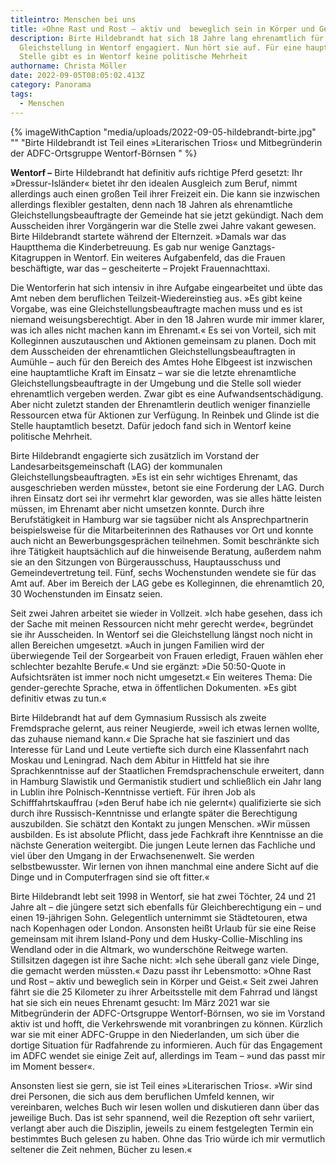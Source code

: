 ```yaml
---
titleintro: Menschen bei uns
title: »Ohne Rast und Rost – aktiv und  beweglich sein in Körper und Geist«
description: Birte Hildebrandt hat sich 18 Jahre lang ehrenamtlich für das Thema
  Gleichstellung in Wentorf engagiert. Nun hört sie auf. Für eine hauptamtliche
  Stelle gibt es in Wentorf keine politische Mehrheit
authorname: Christa Möller
date: 2022-09-05T08:05:02.413Z
category: Panorama
tags:
  - Menschen
---
```

{% imageWithCaption "media/uploads/2022-09-05-hildebrandt-birte.jpg" "" "Birte Hildebrandt ist Teil eines »Literarischen Trios« und Mitbegründerin der ADFC-Ortsgruppe Wentorf-Börnsen     " %}



**Wentorf –** Birte Hildebrandt hat definitiv aufs richtige Pferd gesetzt: Ihr »Dressur-Isländer« bietet ihr den idealen Ausgleich zum Beruf, nimmt allerdings auch einen großen Teil ihrer Freizeit ein. Die kann sie inzwischen allerdings flexibler gestalten, denn nach 18 Jahren als ehrenamtliche Gleichstellungsbeauftragte der Gemeinde hat sie jetzt gekündigt. Nach dem Ausscheiden ihrer Vorgängerin war die Stelle zwei Jahre vakant gewesen. Birte Hildebrandt startete während der Elternzeit. »Damals war das Hauptthema die Kinderbetreuung. Es gab nur wenige Ganztags-Kitagruppen in Wentorf. Ein weiteres Aufgabenfeld, das die Frauen beschäftigte, war das – gescheiterte – Projekt Frauennachttaxi. 

Die Wentorferin hat sich intensiv in ihre Aufgabe eingearbeitet und übte das Amt neben dem beruflichen Teilzeit-Wiedereinstieg aus. »Es gibt keine Vorgabe, was eine Gleichstellungsbeauftragte machen muss und es ist niemand weisungsberechtigt. Aber in den 18 Jahren wurde mir immer klarer, was ich alles nicht machen kann im Ehrenamt.« Es sei von Vorteil, sich mit Kolleginnen auszutauschen und Aktionen gemeinsam zu planen. Doch mit dem Ausscheiden der ehrenamtlichen Gleichstellungsbeauftragten in Aumühle – auch für den Bereich des Amtes Hohe Elbgeest ist inzwischen eine hauptamtliche Kraft im Einsatz – war sie die letzte ehrenamtliche Gleichstellungsbeauftragte in der Umgebung und die Stelle soll wieder ehrenamtlich vergeben werden. Zwar gibt es eine Aufwandsentschädigung. Aber nicht zuletzt standen der Ehrenamtlerin deutlich weniger finanzielle Ressourcen etwa für Aktionen zur Verfügung. In Reinbek und Glinde ist die Stelle hauptamtlich besetzt. Dafür jedoch fand sich in Wentorf keine politische Mehrheit. 

Birte Hildebrandt engagierte sich zusätzlich im Vorstand der Landesarbeitsgemeinschaft (LAG) der kommunalen Gleichstellungsbeauftragten. »Es ist ein sehr wichtiges Ehrenamt, das ausgeschrieben werden müsste«, betont sie eine Forderung der LAG. Durch ihren Einsatz dort sei ihr vermehrt klar geworden, was sie alles hätte leisten müssen, im Ehrenamt aber nicht umsetzen konnte. Durch ihre Berufstätigkeit in Hamburg war sie tagsüber nicht als Ansprechpartnerin beispielsweise für die Mitarbeiterinnen des Rathauses vor Ort und konnte auch nicht an Bewerbungsgesprächen teilnehmen. Somit beschränkte sich ihre Tätigkeit hauptsächlich auf die hinweisende Beratung, außerdem nahm sie an den Sitzungen von Bürgerausschuss, Hauptausschuss und Gemeindevertretung teil. Fünf, sechs Wochenstunden wendete sie für das Amt auf. Aber im Bereich der LAG gebe es Kolleginnen, die ehrenamtlich 20, 30 Wochenstunden im Einsatz seien. 

Seit zwei Jahren arbeitet sie wieder in Vollzeit. »Ich habe gesehen, dass ich der Sache mit meinen Ressourcen nicht mehr gerecht werde«, begründet sie ihr Ausscheiden. In Wentorf sei die Gleichstellung längst noch nicht in allen Bereichen umgesetzt. »Auch in jungen Familien wird der überwiegende Teil der Sorgearbeit von Frauen erledigt, Frauen wählen eher schlechter bezahlte Berufe.« Und sie ergänzt: »Die 50:50-Quote in Aufsichtsräten ist immer noch nicht umgesetzt.« Ein weiteres Thema: Die gender-gerechte Sprache, etwa in öffentlichen Dokumenten. »Es gibt definitiv etwas zu tun.« 

Birte Hildebrandt hat auf dem Gymnasium Russisch als zweite Fremdsprache gelernt, aus reiner Neugierde, »weil ich etwas lernen wollte, das zuhause niemand kann.« Die Sprache hat sie fasziniert und das Interesse für Land und Leute vertiefte sich durch eine Klassenfahrt nach Moskau und Leningrad. Nach dem Abitur in Hittfeld hat sie ihre Sprachkenntnisse auf der Staatlichen Fremdsprachenschule erweitert, dann in Hamburg Slawistik und Germanistik studiert und schließlich ein Jahr lang in Lublin ihre Polnisch-Kenntnisse vertieft. Für ihren Job als Schifffahrtskauffrau (»den Beruf habe ich nie gelernt«) qualifizierte sie sich durch ihre Russisch-Kenntnisse und erlangte später die Berechtigung auszubilden. Sie schätzt den Kontakt zu jungen Menschen. »Wir müssen ausbilden. Es ist absolute Pflicht, dass jede Fachkraft ihre Kenntnisse an die nächste Generation weitergibt. Die jungen Leute lernen das Fachliche und viel über den Umgang in der Erwachsenenwelt. Sie werden selbstbewusster. Wir lernen von ihnen manchmal eine andere Sicht auf die Dinge und in Computerfragen sind sie oft fitter.« 

Birte Hildebrandt lebt seit 1998 in Wentorf, sie hat zwei Töchter, 24 und 21 Jahre alt – die jüngere setzt sich ebenfalls für Gleichberechtigung ein – und einen 19-jährigen Sohn. Gelegentlich unternimmt sie Städtetouren, etwa nach Kopenhagen oder London. Ansonsten heißt Urlaub für sie eine Reise gemeinsam mit ihrem Island-Pony und dem Husky-Collie-Mischling ins Wendland oder in die Altmark, wo wunderschöne Reitwege warten. Stillsitzen dagegen ist ihre Sache nicht: »Ich sehe überall ganz viele Dinge, die gemacht werden müssten.« Dazu passt ihr Lebensmotto: »Ohne Rast und Rost – aktiv und beweglich sein in Körper und Geist.« Seit zwei Jahren fährt sie die 25 Kilometer zu ihrer Arbeitsstelle mit dem Fahrrad und längst hat sie sich ein neues Ehrenamt gesucht: Im März 2021 war sie Mitbegründerin der ADFC-Ortsgruppe Wentorf-Börnsen, wo sie im Vorstand aktiv ist und hofft, die Verkehrswende mit voranbringen zu können. Kürzlich war sie mit einer ADFC-Gruppe in den Niederlanden, um sich über die dortige Situation für Radfahrende zu informieren. Auch für das Engagement im ADFC wendet sie einige Zeit auf, allerdings im Team – »und das passt mir im Moment besser«.

Ansonsten liest sie gern, sie ist Teil eines »Literarischen Trios«. »Wir sind drei Personen, die sich aus dem beruflichen Umfeld kennen, wir vereinbaren, welches Buch wir lesen wollen und diskutieren dann über das jeweilige Buch. Das ist sehr spannend, weil die Rezeption oft sehr variiert, verlangt aber auch die Disziplin, jeweils zu einem festgelegten Termin ein bestimmtes Buch gelesen zu haben. Ohne das Trio würde ich mir vermutlich seltener die Zeit nehmen, Bücher zu lesen.«